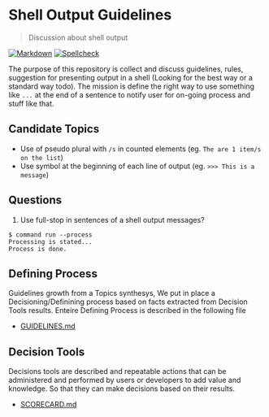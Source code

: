# Shell Output Guidelines

> Discussion about shell output

[![Markdown](https://github.com/francescobianco/shell-output-guidelines/actions/workflows/markdown.yml/badge.svg)](https://github.com/francescobianco/shell-output-guidelines/actions/workflows/markdown.yml)
[![Spellcheck](https://github.com/francescobianco/shell-output-guidelines/actions/workflows/spellcheck.yml/badge.svg)](https://github.com/francescobianco/shell-output-guidelines/actions/workflows/spellcheck.yml)

The purpose of this repository is collect and discuss guidelines, rules, suggestion for presenting output in a shell (Looking for the best way or a standard way todo).
The mission is define the right way to use something like `...` at the end of a sentence to notify user for on-going process and stuff like that.

## Candidate Topics

- Use of pseudo plural with `/s` in counted elements (eg. `The are 1 item/s on the list`)
- Use symbol at the beginning of each line of output (eg. `>>> This is a message`)

## Questions

1. Use full-stop in sentences of a shell output messages?

```
$ command run --process
Processing is stated...
Process is done.
```

## Defining Process

Guidelines growth from a Topics synthesys, We put in place a Decisioning/Definining process based on facts extracted from Decision Tools results. Enteire Defining Process is described in the following file

- [GUIDELINES.md](GUIDELINES.md)

## Decision Tools

Decisions tools are described and repeatable actions that can be administered and performed by users or developers to add value and knowledge. So that they can make decisions based on their results.

- [SCORECARD.md](SCORECARD.md)
